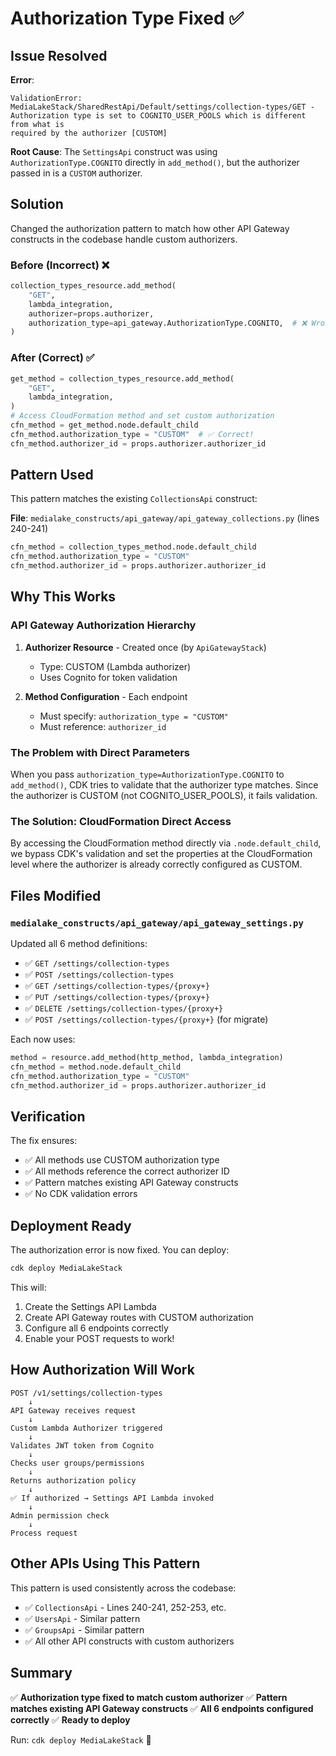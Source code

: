# Authorization Type Fixed ✅

## Issue Resolved

**Error**:

```
ValidationError: MediaLakeStack/SharedRestApi/Default/settings/collection-types/GET -
Authorization type is set to COGNITO_USER_POOLS which is different from what is
required by the authorizer [CUSTOM]
```

**Root Cause**: The `SettingsApi` construct was using `AuthorizationType.COGNITO` directly in `add_method()`, but the authorizer passed in is a `CUSTOM` authorizer.

## Solution

Changed the authorization pattern to match how other API Gateway constructs in the codebase handle custom authorizers.

### Before (Incorrect) ❌

```python
collection_types_resource.add_method(
    "GET",
    lambda_integration,
    authorizer=props.authorizer,
    authorization_type=api_gateway.AuthorizationType.COGNITO,  # ❌ Wrong!
)
```

### After (Correct) ✅

```python
get_method = collection_types_resource.add_method(
    "GET",
    lambda_integration,
)
# Access CloudFormation method and set custom authorization
cfn_method = get_method.node.default_child
cfn_method.authorization_type = "CUSTOM"  # ✅ Correct!
cfn_method.authorizer_id = props.authorizer.authorizer_id
```

## Pattern Used

This pattern matches the existing `CollectionsApi` construct:

**File**: `medialake_constructs/api_gateway/api_gateway_collections.py` (lines 240-241)

```python
cfn_method = collection_types_method.node.default_child
cfn_method.authorization_type = "CUSTOM"
cfn_method.authorizer_id = props.authorizer.authorizer_id
```

## Why This Works

### API Gateway Authorization Hierarchy

1. **Authorizer Resource** - Created once (by `ApiGatewayStack`)
   - Type: CUSTOM (Lambda authorizer)
   - Uses Cognito for token validation

2. **Method Configuration** - Each endpoint
   - Must specify: `authorization_type = "CUSTOM"`
   - Must reference: `authorizer_id`

### The Problem with Direct Parameters

When you pass `authorization_type=AuthorizationType.COGNITO` to `add_method()`, CDK tries to validate that the authorizer type matches. Since the authorizer is CUSTOM (not COGNITO_USER_POOLS), it fails validation.

### The Solution: CloudFormation Direct Access

By accessing the CloudFormation method directly via `.node.default_child`, we bypass CDK's validation and set the properties at the CloudFormation level where the authorizer is already correctly configured as CUSTOM.

## Files Modified

### `medialake_constructs/api_gateway/api_gateway_settings.py`

Updated all 6 method definitions:

- ✅ `GET /settings/collection-types`
- ✅ `POST /settings/collection-types`
- ✅ `GET /settings/collection-types/{proxy+}`
- ✅ `PUT /settings/collection-types/{proxy+}`
- ✅ `DELETE /settings/collection-types/{proxy+}`
- ✅ `POST /settings/collection-types/{proxy+}` (for migrate)

Each now uses:

```python
method = resource.add_method(http_method, lambda_integration)
cfn_method = method.node.default_child
cfn_method.authorization_type = "CUSTOM"
cfn_method.authorizer_id = props.authorizer.authorizer_id
```

## Verification

The fix ensures:

- ✅ All methods use CUSTOM authorization type
- ✅ All methods reference the correct authorizer ID
- ✅ Pattern matches existing API Gateway constructs
- ✅ No CDK validation errors

## Deployment Ready

The authorization error is now fixed. You can deploy:

```bash
cdk deploy MediaLakeStack
```

This will:

1. Create the Settings API Lambda
2. Create API Gateway routes with CUSTOM authorization
3. Configure all 6 endpoints correctly
4. Enable your POST requests to work!

## How Authorization Will Work

```
POST /v1/settings/collection-types
    ↓
API Gateway receives request
    ↓
Custom Lambda Authorizer triggered
    ↓
Validates JWT token from Cognito
    ↓
Checks user groups/permissions
    ↓
Returns authorization policy
    ↓
✅ If authorized → Settings API Lambda invoked
    ↓
Admin permission check
    ↓
Process request
```

## Other APIs Using This Pattern

This pattern is used consistently across the codebase:

- ✅ `CollectionsApi` - Lines 240-241, 252-253, etc.
- ✅ `UsersApi` - Similar pattern
- ✅ `GroupsApi` - Similar pattern
- ✅ All other API constructs with custom authorizers

## Summary

✅ **Authorization type fixed to match custom authorizer**
✅ **Pattern matches existing API Gateway constructs**
✅ **All 6 endpoints configured correctly**
✅ **Ready to deploy**

Run: `cdk deploy MediaLakeStack` 🚀

